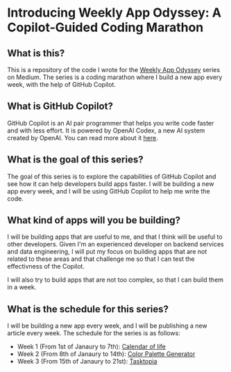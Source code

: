 # Introducing Weekly App Odyssey: A Copilot-Guided Coding Marathon

## What is this?

This is a repository of the code I wrote for the [Weekly App Odyssey](https://medium.com/@vitaled/introducing-weekly-app-odyssey-a-copilot-guided-coding-marathon-72af1b8eca6c) series on Medium. The series is a coding marathon where I build a new app every week, with the help of GitHub Copilot.

## What is GitHub Copilot?

GitHub Copilot is an AI pair programmer that helps you write code faster and with less effort. It is powered by OpenAI Codex, a new AI system created by OpenAI. You can read more about it [here](https://copilot.github.com/).

## What is the goal of this series?

The goal of this series is to explore the capabilities of GitHub Copilot and see how it can help developers build apps faster. I will be building a new app every week, and I will be using GitHub Copilot to help me write the code.

## What kind of apps will you be building?

I will be building apps that are useful to me, and that I think will be useful to other developers. Given I'm an experienced developer on backend services and data engineering, I will put my focus on building apps that are not related to these areas and that challenge me 
so that I can test the effectivness of the Copilot.

I will also try to build apps that are not too complex, so that I can build them in a week.

## What is the schedule for this series?

I will be building a new app every week, and I will be publishing a new article every week. The schedule for the series is as follows:

- Week 1 (From 1st of Janaury to 7th): [Calendar of life](./week1)
- Week 2 (From 8th of Janaury to 14th): [Color Palette Generator](./week2)
- Week 3 (From 15th of Janaury to 21st): [Tasktopia](./week3)